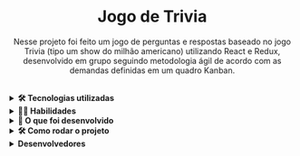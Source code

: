 <!-- Olá, Tryber!
Esse é apenas um arquivo inicial para o README do seu projeto.
É essencial que você preencha esse documento por conta própria, ok?
Não deixe de usar nossas dicas de escrita de README de projetos, e deixe sua criatividade brilhar!
:warning: IMPORTANTE: você precisa deixar nítido:
- quais arquivos/pastas foram desenvolvidos por você; 
- quais arquivos/pastas foram desenvolvidos por outra pessoa estudante;
- quais arquivos/pastas foram desenvolvidos pela Trybe.
-->

<h1 align="center">Jogo de Trivia</h1>


  <p align="center">Nesse projeto foi feito um jogo de perguntas e respostas baseado no jogo Trivia (tipo um show do milhão americano) utilizando React e Redux, desenvolvido em grupo seguindo metodologia ágil de acordo com as demandas definidas em um quadro Kanban.
  </p>
<br>

<details>
  <summary><strong>🛠 Tecnologias utilizadas</strong></summary><br />
### 🛠 Tecnologias

As seguintes ferramentas foram usadas na construção do projeto:

- [TailWind CSS](https://tailwindcss.com/)
- [React](https://legacy.reactjs.org/docs/getting-started.html)
- [Redux](https://react-redux.js.org)
- [RTL](https://react-redux.js.org/introduction/getting-started)
- [VSCode](https://developer.mozilla.org/pt-BR/docs/Web/JavaScript)
 
</details>


<details>
  <summary><strong>🧑‍💻 Habilidades</strong></summary><br />
### 🧑‍💻 As seguintes habilidades foram necessárias para realização desse projeto:

- Criar um store Redux em aplicações React

- Criar reducers no Redux em aplicações React

- Criar actions no Redux em aplicações React

- Criar dispatchers no Redux em aplicações React

- Conectar Redux aos componentes React

- Criar actions assíncronas na sua aplicação React que faz uso de Redux.

- Escrever testes para garantir que sua aplicação possua uma boa cobertura de testes.

  
</details>


<details>
  <summary><strong>🏪 O que foi desenvolvido</strong></summary><br />
<h1 align="center">
  <img alt="trivia" title="#trivia" src="./images/trybewarts.png" />
</h1>
  
</details>

<details>
  <summary><strong>🛠 Como rodar o projeto</strong></summary><br />

 1 - Clone o repositório
  
 2 - Instale as dependências:
   - `npm install`
  
 3 - Inicialize o projeto:
   - `npm start`
  
 4 - Acessar no Browser:
   - `http://localhost:3000`
 
</details>

<details>
  <summary><strong>Desenvolvedores</strong></summary><br />


- [Matheus Campos](https://github.com/MatheusCdeOliveira)
- [Diogo Vieira](https://github.com/diogocav)
- [Giordano Mendes](https://github.com/Giordano94)
 
</details>
